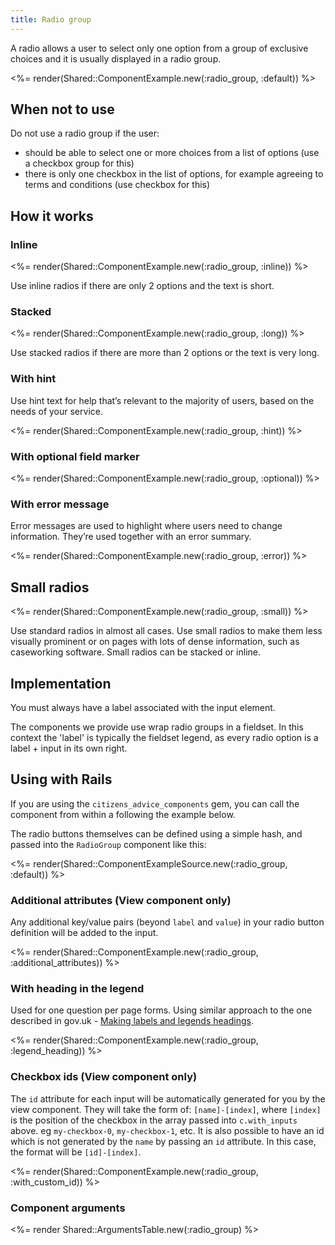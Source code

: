```yaml
---
title: Radio group
---
```


A radio allows a user to select only one option from a group of exclusive choices and it is usually displayed in a radio group.

<%= render(Shared::ComponentExample.new(:radio_group, :default)) %>

## When not to use

Do not use a radio group if the user:

- should be able to select one or more choices from a list of options (use a checkbox group for this)
- there is only one checkbox in the list of options, for example agreeing to terms and conditions (use checkbox for this)

## How it works

### Inline

<%= render(Shared::ComponentExample.new(:radio_group, :inline)) %>

Use inline radios if there are only 2 options and the text is short.

### Stacked

<%= render(Shared::ComponentExample.new(:radio_group, :long)) %>

Use stacked radios if there are more than 2 options or the text is very long.

### With hint

Use hint text for help that’s relevant to the majority of users, based on the needs of your service.

<%= render(Shared::ComponentExample.new(:radio_group, :hint)) %>

### With optional field marker

<%= render(Shared::ComponentExample.new(:radio_group, :optional)) %>

### With error message

Error messages are used to highlight where users need to change information. They’re used together with an error summary.

<%= render(Shared::ComponentExample.new(:radio_group, :error)) %>

## Small radios

<%= render(Shared::ComponentExample.new(:radio_group, :small)) %>

Use standard radios in almost all cases. Use small radios to make them less visually prominent or on pages with lots of dense information, such as caseworking software. Small radios can be stacked or inline.

## Implementation

You must always have a label associated with the input element.

The components we provide use wrap radio groups in a fieldset. In this context the 'label' is typically the fieldset legend, as every radio option is a label + input in its own right.

## Using with Rails

If you are using the `citizens_advice_components` gem, you can call the component from within a following the example below.

The radio buttons themselves can be defined using a simple hash, and passed into the `RadioGroup` component like this:

<%= render(Shared::ComponentExampleSource.new(:radio_group, :default)) %>

### Additional attributes (View component only)

Any additional key/value pairs (beyond `label` and `value`) in your radio button definition will be added to the input.

<%= render(Shared::ComponentExample.new(:radio_group, :additional_attributes)) %>

### With heading in the legend

Used for one question per page forms. Using similar approach to the one described in gov.uk - [Making labels and legends headings](https://design-system.service.gov.uk/get-started/labels-legends-headings/#legends-as-page-headings).

<%= render(Shared::ComponentExample.new(:radio_group, :legend_heading)) %>

### Checkbox ids (View component only)

The `id` attribute for each input will be automatically generated for you by the view component. They will take the form of:
`[name]-[index]`, where `[index]` is the position of the checkbox in the array passed into `c.with_inputs` above. eg `my-checkbox-0`, `my-checkbox-1`, etc.
It is also possible to have an id which is not generated by the `name` by passing an `id` attribute. In this case, the format will be `[id]-[index]`.

<%= render(Shared::ComponentExample.new(:radio_group, :with_custom_id)) %>

### Component arguments

<%= render Shared::ArgumentsTable.new(:radio_group) %>
